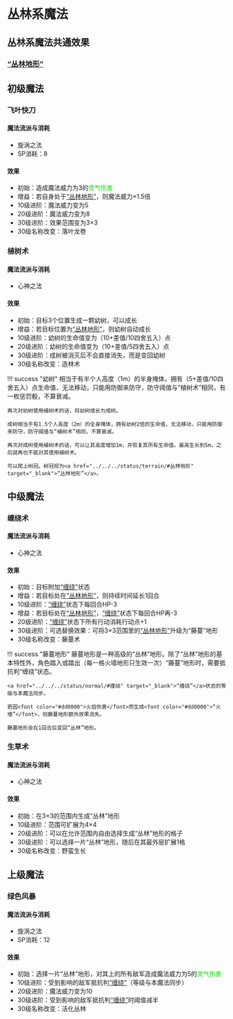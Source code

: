 # 丛林系魔法

## 丛林系魔法共通效果

### <a href="../../../status/terrain/#丛林地形" target="_blank">“丛林地形”</a>

## 初级魔法

### 飞叶快刀

#### 魔法流派与消耗

* 旋涡之法
* SP消耗：8

#### 效果

* 初始：造成魔法威力为3的<font color="#00dd00">灵气伤害</font>
* 增益：若自身处于<a href="../../../status/terrain/#丛林地形" target="_blank">“丛林地形”</a>，则魔法威力×1.5倍
* 10级进阶：魔法威力变为5
* 20级进阶：魔法威力变为8
* 30级进阶：效果范围变为3×3
* 30级名称改变：落叶龙卷

### 植树术

#### 魔法流派与消耗

* 心神之法

#### 效果

* 初始：目标3个位置生成一颗幼树，可以成长
* 增益：若目标位置为<a href="../../../status/terrain/#丛林地形" target="_blank">“丛林地形”</a>，则幼树自动成长
* 10级进阶：幼树的生命值变为（10+差值/10四舍五入）点
* 20级进阶：幼树的生命值变为（10+差值/5四舍五入）点
* 30级进阶：成树被消灭后不会直接消失，而是变回幼树
* 30级名称改变：造林术

!!! success "幼树"
    相当于有半个人高度（1m）的半身掩体，拥有（5+差值/10四舍五入）点生命值，无法移动，只能用防御来防守，防守阈值与“植树术”相同，有一枚惩罚骰，不算衰减。

    再次对幼树使用植树术的话，将幼树成长为成树。

    成树相当于有1.5个人高度（2m）的全身掩体，拥有幼树2倍的生命值，无法移动，只能用防御来防守，防守阈值与“植树术”相同，不算衰减。

    再次对成树使用植树术的话，可以让其高度增加1m，并恢复其所有生命值。最高生长到5m，之后就再也不能对其使用植树术。

    可以爬上树冠。树冠视为<a href="../../../status/terrain/#丛林地形" target="_blank">“丛林地形”</a>。

## 中级魔法

### 缠绕术

#### 魔法流派与消耗

* 心神之法

#### 效果

* 初始：目标附加<a href="../../../status/normal/#缠绕" target="_blank">“缠绕”</a>状态
* 增益：若目标处在<a href="../../../status/terrain/#丛林地形" target="_blank">“丛林地形”</a>，则持续时间延长1回合
* 10级进阶：<a href="../../../status/normal/#缠绕" target="_blank">“缠绕”</a>状态下每回合HP-3
* 增益：若目标处在<a href="../../../status/terrain/#丛林地形" target="_blank">“丛林地形”</a>，<a href="../../../status/normal/#缠绕" target="_blank">“缠绕”</a>状态下每回合HP再-3
* 20级进阶：<a href="../../../status/normal/#缠绕" target="_blank">“缠绕”</a>状态下所有行动消耗行动点+1
* 30级进阶：可选替换效果：可将3×3范围里的<a href="../../../status/terrain/#丛林地形" target="_blank">“丛林地形”</a>升级为“藤蔓”地形
* 30级名称改变：藤蔓术

!!! success "藤蔓地形"
    藤蔓地形是一种高级的“丛林”地形。除了“丛林”地形的基本特性外，角色踏入或踏出（每一格火墙地形只生效一次）“藤蔓”地形时，需要抵抗判“缠绕”状态。

    <a href="../../../status/normal/#缠绕" target="_blank">“缠绕”</a>状态的等级与本魔法同步。

    若因<font color="#dd0000">火焰伤害</font>而生成<font color="#dd0000">“火墙”</font>，则藤蔓地形额外效果消失。

    藤蔓地形会在1回合后变回“丛林”地形。

### 生草术

#### 魔法流派与消耗

* 心神之法

#### 效果

* 初始：在3×3的范围内生成“丛林”地形
* 10级进阶：范围可扩展为4×4
* 20级进阶：可以在允许范围内自由选择生成“丛林”地形的格子
* 30级进阶：可以选择一片“丛林”地形，随后在其最外层扩展1格
* 30级名称改变：野蛮生长

## 上级魔法

### 绿色风暴

#### 魔法流派与消耗

* 旋涡之法
* SP消耗：12

#### 效果

* 初始：选择一片“丛林”地形，对其上的所有敌军造成魔法威力为5的<font color="#00dd00">灵气伤害</font>
* 10级进阶：受到影响的敌军抵抗判<a href="../../../status/normal/#缠绕" target="_blank">“缠绕”</a>（等级与本魔法同步）
* 20级进阶：魔法威力变为10
* 30级进阶：受到影响的敌军抵抗判<a href="../../../status/normal/#缠绕" target="_blank">“缠绕”</a>时阈值减半
* 30级名称改变：活化丛林